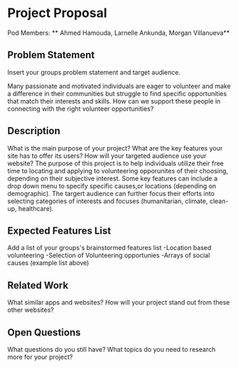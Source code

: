 # Project Proposal

Pod Members: ** Ahmed Hamouda, Larnelle Ankunda, Morgan Villanueva**

## Problem Statement

Insert your groups problem statement and target audience.


Many passionate and motivated individuals are eager to volunteer and make a difference in their communities but struggle to find specific opportunities that match their interests and skills. How can we support these people in connecting with the right volunteer opportunities?

## Description

What is the main purpose of your project? What are the key features your site has to offer its users? How will your targeted audience use your website?
The purpose of this project is to help individuals utilize their free time to locating and applying to volunteering opporunites of their choosing, depending on their subjective interest. Some key features can include a drop down menu to specify specific causes,or locations (depending on demographic). The targert audience can further focus their efforts into selecting categories of interests and focuses (humanitarian, climate, clean-up, healthcare). 

## Expected Features List

Add a list of your groups's brainstormed features list
-Location based volunteering
-Selection of Volunteering opportunies
-Arrays of social causes (example list above)

## Related Work

What similar apps and websites? How will your project stand out from these other websites?

## Open Questions

What questions do you still have? What topics do you need to research more for your project?
